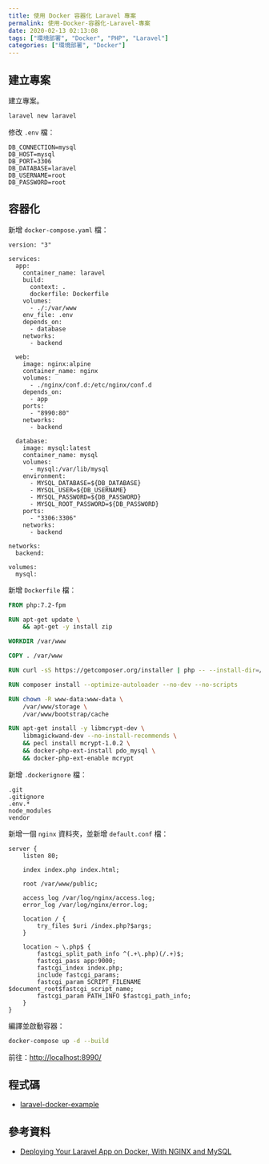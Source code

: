 ```yaml
---
title: 使用 Docker 容器化 Laravel 專案
permalink: 使用-Docker-容器化-Laravel-專案
date: 2020-02-13 02:13:08
tags: ["環境部署", "Docker", "PHP", "Laravel"]
categories: ["環境部署", "Docker"]
---
```


## 建立專案

建立專案。

```BASH
laravel new laravel
```

修改 `.env` 檔：

```ENV
DB_CONNECTION=mysql
DB_HOST=mysql
DB_PORT=3306
DB_DATABASE=laravel
DB_USERNAME=root
DB_PASSWORD=root
```

## 容器化

新增 `docker-compose.yaml` 檔：

```YML
version: "3"

services:
  app:
    container_name: laravel
    build:
      context: .
      dockerfile: Dockerfile
    volumes:
      - ./:/var/www
    env_file: .env
    depends_on:
      - database
    networks:
      - backend

  web:
    image: nginx:alpine
    container_name: nginx
    volumes:
      - ./nginx/conf.d:/etc/nginx/conf.d
    depends_on:
      - app
    ports:
      - "8990:80"
    networks:
      - backend

  database:
    image: mysql:latest
    container_name: mysql
    volumes:
      - mysql:/var/lib/mysql
    environment:
      - MYSQL_DATABASE=${DB_DATABASE}
      - MYSQL_USER=${DB_USERNAME}
      - MYSQL_PASSWORD=${DB_PASSWORD}
      - MYSQL_ROOT_PASSWORD=${DB_PASSWORD}
    ports:
      - "3306:3306"
    networks:
      - backend

networks:
  backend:

volumes:
  mysql:
```

新增 `Dockerfile` 檔：

```DOCKERFILE
FROM php:7.2-fpm

RUN apt-get update \
    && apt-get -y install zip

WORKDIR /var/www

COPY . /var/www

RUN curl -sS https://getcomposer.org/installer | php -- --install-dir=/usr/local/bin --filename=composer

RUN composer install --optimize-autoloader --no-dev --no-scripts

RUN chown -R www-data:www-data \
    /var/www/storage \
    /var/www/bootstrap/cache

RUN apt-get install -y libmcrypt-dev \
    libmagickwand-dev --no-install-recommends \
    && pecl install mcrypt-1.0.2 \
    && docker-php-ext-install pdo_mysql \
    && docker-php-ext-enable mcrypt
```

新增 `.dockerignore` 檔：

```ENV
.git
.gitignore
.env.*
node_modules
vendor
```

新增一個 `nginx` 資料夾，並新增 `default.conf` 檔：

```CONF
server {
    listen 80;

    index index.php index.html;

    root /var/www/public;

    access_log /var/log/nginx/access.log;
    error_log /var/log/nginx/error.log;

    location / {
        try_files $uri /index.php?$args;
    }

    location ~ \.php$ {
        fastcgi_split_path_info ^(.+\.php)(/.+)$;
        fastcgi_pass app:9000;
        fastcgi_index index.php;
        include fastcgi_params;
        fastcgi_param SCRIPT_FILENAME $document_root$fastcgi_script_name;
        fastcgi_param PATH_INFO $fastcgi_path_info;
    }
}
```

編譯並啟動容器：

```BASH
docker-compose up -d --build
```

前往：<http://localhost:8990/>

## 程式碼

- [laravel-docker-example](https://github.com/memochou1993/laravel-docker-example)

## 參考資料

- [Deploying Your Laravel App on Docker, With NGINX and MySQL](https://dev.to/baliachbryan/deploying-your-laravel-app-on-docker-with-nginx-and-mysql-56ni)
